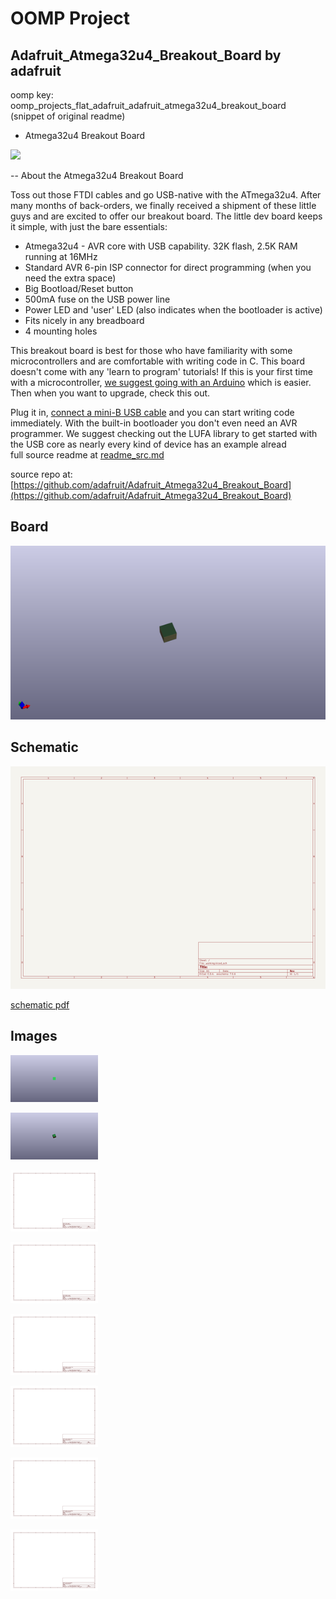 # OOMP Project  
## Adafruit_Atmega32u4_Breakout_Board  by adafruit  
  
oomp key: oomp_projects_flat_adafruit_adafruit_atmega32u4_breakout_board  
(snippet of original readme)  
  
- Atmega32u4 Breakout Board  
  
<a href="https://www.adafruit.com/product/296"><img src="assets/board.jpg?raw=true" width="500px"></a>  
  
-- About the Atmega32u4 Breakout Board  
  
Toss out those FTDI cables and go USB-native with the ATmega32u4. After many months of back-orders, we finally received a shipment of these little guys and are excited to offer our breakout board. The little dev board keeps it simple, with just the bare essentials:  
  
- Atmega32u4 - AVR core with USB capability. 32K flash, 2.5K RAM running at 16MHz  
- Standard AVR 6-pin ISP connector for direct programming (when you need the extra space)  
- Big Bootload/Reset button  
- 500mA fuse on the USB power line  
- Power LED and 'user' LED (also indicates when the bootloader is active)  
- Fits nicely in any breadboard  
- 4 mounting holes  
  
This breakout board is best for those who have familiarity with some microcontrollers and are comfortable with writing code in C. This board doesn't come with any 'learn to program' tutorials! If this is your first time with a microcontroller, [we suggest going with an Arduino](https://www.adafruit.com/category/17) which is easier. Then when you want to upgrade, check this out.  
  
Plug it in, [connect a mini-B USB cable](http://www.adafruit.com/products/260) and you can start writing code immediately. With the built-in bootloader you don't even need an AVR programmer. We suggest checking out the LUFA library to get started with the USB core as nearly every kind of device has an example alread  
  full source readme at [readme_src.md](readme_src.md)  
  
source repo at: [https://github.com/adafruit/Adafruit_Atmega32u4_Breakout_Board](https://github.com/adafruit/Adafruit_Atmega32u4_Breakout_Board)  
## Board  
  
[![working_3d.png](working_3d_600.png)](working_3d.png)  
## Schematic  
  
[![working_schematic.png](working_schematic_600.png)](working_schematic.png)  
  
[schematic pdf](working_schematic.pdf)  
## Images  
  
[![working_3D_bottom.png](working_3D_bottom_140.png)](working_3D_bottom.png)  
  
[![working_3D_top.png](working_3D_top_140.png)](working_3D_top.png)  
  
[![working_assembly_page_01.png](working_assembly_page_01_140.png)](working_assembly_page_01.png)  
  
[![working_assembly_page_02.png](working_assembly_page_02_140.png)](working_assembly_page_02.png)  
  
[![working_assembly_page_03.png](working_assembly_page_03_140.png)](working_assembly_page_03.png)  
  
[![working_assembly_page_04.png](working_assembly_page_04_140.png)](working_assembly_page_04.png)  
  
[![working_assembly_page_05.png](working_assembly_page_05_140.png)](working_assembly_page_05.png)  
  
[![working_assembly_page_06.png](working_assembly_page_06_140.png)](working_assembly_page_06.png)  
